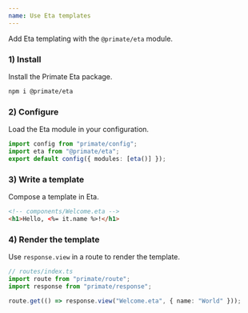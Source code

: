 ```yaml
---
name: Use Eta templates
---
```


Add Eta templating with the `@primate/eta` module.

### 1) Install

Install the Primate Eta package.

```sh
npm i @primate/eta
```

### 2) Configure

Load the Eta module in your configuration.

```ts
import config from "primate/config";
import eta from "@primate/eta";
export default config({ modules: [eta()] });
```

### 3) Write a template

Compose a template in Eta.

```html
<!-- components/Welcome.eta -->
<h1>Hello, <%= it.name %>!</h1>
```

### 4) Render the template

Use `response.view` in a route to render the template.

```ts
// routes/index.ts
import route from "primate/route";
import response from "primate/response";

route.get(() => response.view("Welcome.eta", { name: "World" }));
```
